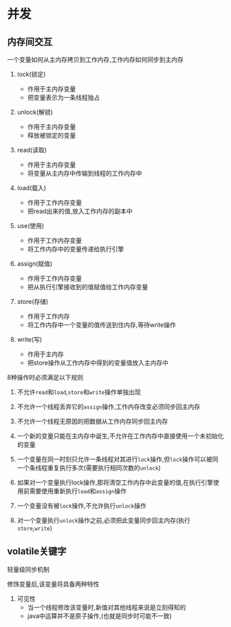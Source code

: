 # 并发

## 内存间交互

一个变量如何从主内存拷贝到工作内存,工作内存如何同步到主内存

1. lock(锁定)
    - 作用于主内存变量
    - 把变量表示为一条线程独占
2. unlock(解锁)
    - 作用于主内存变量
    - 释放被锁定的变量

3. read(读取)
    - 作用于主内存变量
    - 将变量从主内存中传输到线程的工作内存中

4. load(载入)
    - 作用于工作内存变量
    - 把read出来的值,放入工作内存的副本中

5. use(使用)
    - 作用于工作内存变量
    - 将工作内存中的变量传递给执行引擎

6. assign(赋值)
    - 作用于工作内存变量
    - 把从执行引擎接收到的值赋值给工作内存变量

7. store(存储)
    - 作用于工作内存
    - 将工作内存中一个变量的值传送到住内存,等待write操作

8. write(写)
    - 作用于主内存
    - 把store操作从工作内存中得到的变量值放入主内存中

8种操作时必须满足以下规则  

1. 不允许`read`和`load`,`store`和`write`操作单独出现

2. 不允许一个线程丢弃它的`assign`操作,工作内存改变必须同步回主内存

3. 不允许一个线程无原因的把数据从工作内存同步回主内存

4. 一个新的变量只能在主内存中诞生,不允许在工作内存中直接使用一个未初始化的变量

5. 一个变量在同一时刻只允许一条线程对其进行`lock`操作,但`lock`操作可以被同一个条线程重复执行多次(需要执行相同次数的`unlock`)

6. 如果对一个变量执行lock操作,那将清空工作内存中此变量的值,在执行引擎使用前需要使用重新执行`load`和`assign`操作

7. 一个变量没有被`lock`操作,不允许执行`unlock`操作

8. 对一个变量执行`unlock`操作之前,必须把此变量同步回主内存(执行`store`,`write`)

## volatile关键字

轻量级同步机制

修饰变量后,该变量将具备两种特性

1. 可见性
   - 当一个线程修改该变量时,新值对其他线程来说是立刻得知的
   - java中运算并不是原子操作,(也就是同步时可能不一致)
